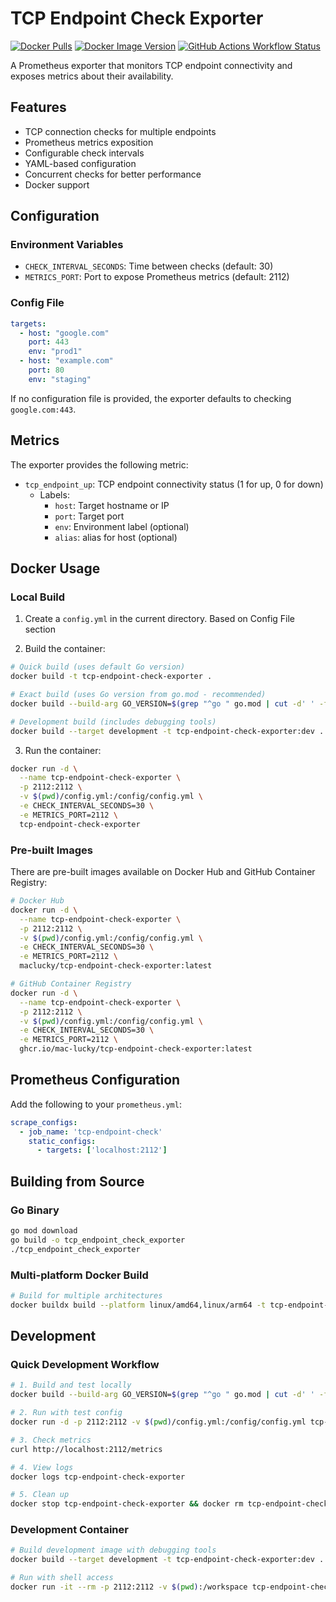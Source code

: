 # TCP Endpoint Check Exporter

[![Docker Pulls](https://img.shields.io/docker/pulls/maclucky/tcp-endpoint-check-exporter)](https://hub.docker.com/r/maclucky/tcp-endpoint-check-exporter)
[![Docker Image Version](https://img.shields.io/docker/v/maclucky/tcp-endpoint-check-exporter/latest)](https://hub.docker.com/r/maclucky/tcp-endpoint-check-exporter/tags)
[![GitHub Actions Workflow Status](https://img.shields.io/github/actions/workflow/status/mac-lucky/tcp-endpoint-check-exporter/ci-cd.yml)](https://github.com/mac-lucky/tcp-endpoint-check-exporter/actions)

A Prometheus exporter that monitors TCP endpoint connectivity and exposes metrics about their availability.

## Features

- TCP connection checks for multiple endpoints
- Prometheus metrics exposition
- Configurable check intervals
- YAML-based configuration
- Concurrent checks for better performance
- Docker support

## Configuration

### Environment Variables

- `CHECK_INTERVAL_SECONDS`: Time between checks (default: 30)
- `METRICS_PORT`: Port to expose Prometheus metrics (default: 2112)

### Config File

```yaml
targets:
  - host: "google.com"
    port: 443
    env: "prod1"
  - host: "example.com"
    port: 80
    env: "staging"
```

If no configuration file is provided, the exporter defaults to checking `google.com:443`.

## Metrics

The exporter provides the following metric:

- `tcp_endpoint_up`: TCP endpoint connectivity status (1 for up, 0 for down)
  - Labels:
    - `host`: Target hostname or IP
    - `port`: Target port
    - `env`: Environment label (optional)
    - `alias`: alias for host (optional)

## Docker Usage

### Local Build

1. Create a `config.yml` in the current directory. Based on Config File section

2. Build the container:
```bash
# Quick build (uses default Go version)
docker build -t tcp-endpoint-check-exporter .

# Exact build (uses Go version from go.mod - recommended)
docker build --build-arg GO_VERSION=$(grep "^go " go.mod | cut -d' ' -f2) -t tcp-endpoint-check-exporter .

# Development build (includes debugging tools)
docker build --target development -t tcp-endpoint-check-exporter:dev .
```

3. Run the container:
```bash
docker run -d \
  --name tcp-endpoint-check-exporter \
  -p 2112:2112 \
  -v $(pwd)/config.yml:/config/config.yml \
  -e CHECK_INTERVAL_SECONDS=30 \
  -e METRICS_PORT=2112 \
  tcp-endpoint-check-exporter
```

### Pre-built Images

There are pre-built images available on Docker Hub and GitHub Container Registry:

```bash
# Docker Hub
docker run -d \
  --name tcp-endpoint-check-exporter \
  -p 2112:2112 \
  -v $(pwd)/config.yml:/config/config.yml \
  -e CHECK_INTERVAL_SECONDS=30 \
  -e METRICS_PORT=2112 \
  maclucky/tcp-endpoint-check-exporter:latest

# GitHub Container Registry
docker run -d \
  --name tcp-endpoint-check-exporter \
  -p 2112:2112 \
  -v $(pwd)/config.yml:/config/config.yml \
  -e CHECK_INTERVAL_SECONDS=30 \
  -e METRICS_PORT=2112 \
  ghcr.io/mac-lucky/tcp-endpoint-check-exporter:latest
```

## Prometheus Configuration

Add the following to your `prometheus.yml`:

```yaml
scrape_configs:
  - job_name: 'tcp-endpoint-check'
    static_configs:
      - targets: ['localhost:2112']
```

## Building from Source

### Go Binary
```bash
go mod download
go build -o tcp_endpoint_check_exporter
./tcp_endpoint_check_exporter
```

### Multi-platform Docker Build
```bash
# Build for multiple architectures
docker buildx build --platform linux/amd64,linux/arm64 -t tcp-endpoint-check-exporter .
```

## Development

### Quick Development Workflow
```bash
# 1. Build and test locally
docker build --build-arg GO_VERSION=$(grep "^go " go.mod | cut -d' ' -f2) -t tcp-endpoint-check-exporter .

# 2. Run with test config
docker run -d -p 2112:2112 -v $(pwd)/config.yml:/config/config.yml tcp-endpoint-check-exporter

# 3. Check metrics
curl http://localhost:2112/metrics

# 4. View logs
docker logs tcp-endpoint-check-exporter

# 5. Clean up
docker stop tcp-endpoint-check-exporter && docker rm tcp-endpoint-check-exporter
```

### Development Container
```bash
# Build development image with debugging tools
docker build --target development -t tcp-endpoint-check-exporter:dev .

# Run with shell access
docker run -it --rm -p 2112:2112 -v $(pwd):/workspace tcp-endpoint-check-exporter:dev /bin/sh
```

